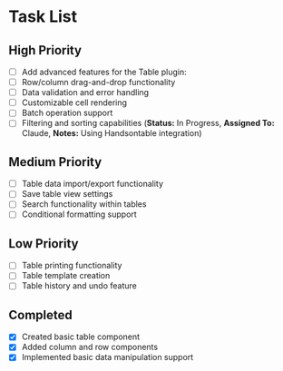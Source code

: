 # Task List

## High Priority

-   [ ] Add advanced features for the Table plugin:
-   [ ] Row/column drag-and-drop functionality
-   [ ] Data validation and error handling
-   [ ] Customizable cell rendering
-   [ ] Batch operation support
-   [ ] Filtering and sorting capabilities (**Status:** In Progress, **Assigned To:** Claude, **Notes:** Using Handsontable integration)

## Medium Priority

-   [ ] Table data import/export functionality
-   [ ] Save table view settings
-   [ ] Search functionality within tables
-   [ ] Conditional formatting support

## Low Priority

-   [ ] Table printing functionality
-   [ ] Table template creation
-   [ ] Table history and undo feature

## Completed

-   [x] Created basic table component
-   [x] Added column and row components
-   [x] Implemented basic data manipulation support